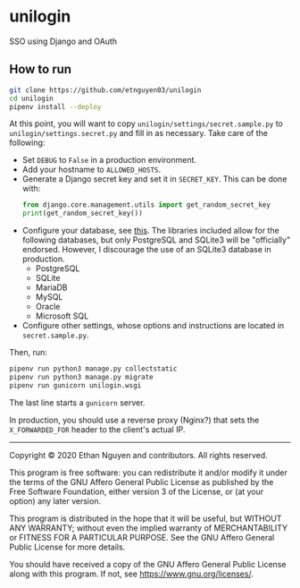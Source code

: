 # unilogin

SSO using Django and OAuth

## How to run

```bash
git clone https://github.com/etnguyen03/unilogin
cd unilogin
pipenv install --deploy
```

At this point, you will want to copy `unilogin/settings/secret.sample.py`
to `unilogin/settings.secret.py` and fill in as necessary. Take care of the following:

* Set `DEBUG` to `False` in a production environment.
* Add your hostname to `ALLOWED_HOSTS`.
* Generate a Django secret key and set it in `SECRET_KEY`. This can be done with:
  ```python
  from django.core.management.utils import get_random_secret_key
  print(get_random_secret_key())
  ```
* Configure your database, see [this](https://docs.djangoproject.com/en/3.1/ref/databases/).
  The libraries included allow for the following databases, but only PostgreSQL and SQLite3
  will be "officially" endorsed. However, I discourage the use of an SQLite3 database in production.
  * PostgreSQL
  * SQLite
  * MariaDB
  * MySQL
  * Oracle
  * Microsoft SQL
* Configure other settings, whose options and instructions are located in `secret.sample.py`.

Then, run:

```bash
pipenv run python3 manage.py collectstatic
pipenv run python3 manage.py migrate
pipenv run gunicorn unilogin.wsgi 
```

The last line starts a `gunicorn` server.

In production, you should use a reverse proxy (Nginx?) that sets the
`X_FORWARDED_FOR` header to the client's actual IP.

---

Copyright © 2020 Ethan Nguyen and contributors. All rights reserved.

This program is free software: you can redistribute it and/or modify
it under the terms of the GNU Affero General Public License as published by
the Free Software Foundation, either version 3 of the License, or
(at your option) any later version.

This program is distributed in the hope that it will be useful,
but WITHOUT ANY WARRANTY; without even the implied warranty of
MERCHANTABILITY or FITNESS FOR A PARTICULAR PURPOSE.  See the
GNU Affero General Public License for more details.

You should have received a copy of the GNU Affero General Public License
along with this program.  If not, see <https://www.gnu.org/licenses/>.